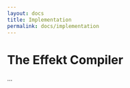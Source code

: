 ```yaml
---
layout: docs
title: Implementation
permalink: docs/implementation
---
```


# The Effekt Compiler
...

